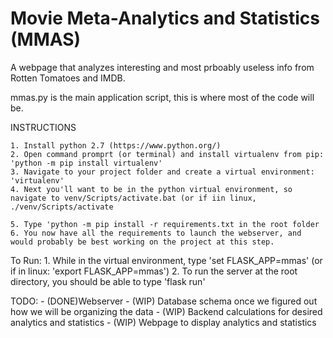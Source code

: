 # Movie Meta-Analytics and Statistics (MMAS)

A webpage that analyzes interesting and most prboably useless info from Rotten Tomatoes and IMDB.

mmas.py is the main application script, this is where most of the code will be.

INSTRUCTIONS

	1. Install python 2.7 (https://www.python.org/)
	2. Open command promprt (or terminal) and install virtualenv from pip: 'python -m pip install virtualenv'
	3. Navigate to your project folder and create a virtual environment: 'virtualenv'
	4. Next you'll want to be in the python virtual environment, so navigate to venv/Scripts/activate.bat (or if iin linux, ./venv/Scripts/activate

	5. Type 'python -m pip install -r requirements.txt in the root folder
	6. You now have all the requirements to launch the webserver, and would probably be best working on the project at this step.
	
	
To Run:
	1. While in the virtual environment, type 'set FLASK_APP=mmas' (or if in linux: 'export FLASK_APP=mmas')
	2. To run the server at the root directory, you should be able to type 'flask run'

TODO:
	- (DONE)Webserver 
	- (WIP)	Database schema once we figured out how we will be organizing the data
	- (WIP)	Backend calculations for desired analytics and statistics
	- (WIP)	Webpage to display analytics and statistics


